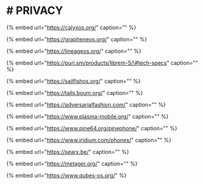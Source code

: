 # \# PRIVACY

{% embed url="https://calyxos.org/" caption="" %}

{% embed url="https://grapheneos.org/" caption="" %}

{% embed url="https://lineageos.org/" caption="" %}

{% embed url="https://puri.sm/products/librem-5/\#tech-specs" caption="" %}

{% embed url="https://sailfishos.org/" caption="" %}

{% embed url="https://tails.boum.org/" caption="" %}

{% embed url="https://adversarialfashion.com/" caption="" %}

{% embed url="https://www.plasma-mobile.org/" caption="" %}

{% embed url="https://www.pine64.org/pinephone/" caption="" %}

{% embed url="https://www.iridium.com/phones/" caption="" %}

{% embed url="https://searx.be/" caption="" %}

{% embed url="https://metager.org/" caption="" %}

{% embed url="https://www.qubes-os.org/" %}

